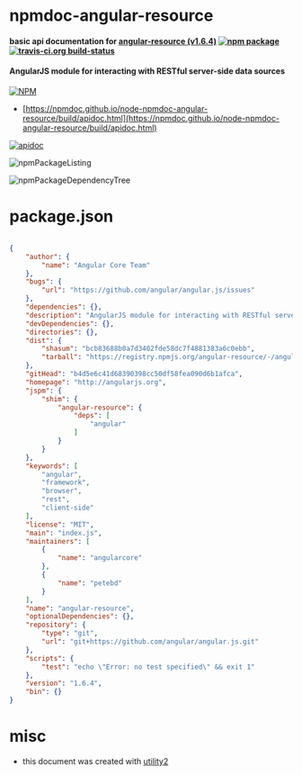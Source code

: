 # npmdoc-angular-resource

#### basic api documentation for  [angular-resource (v1.6.4)](http://angularjs.org)  [![npm package](https://img.shields.io/npm/v/npmdoc-angular-resource.svg?style=flat-square)](https://www.npmjs.org/package/npmdoc-angular-resource) [![travis-ci.org build-status](https://api.travis-ci.org/npmdoc/node-npmdoc-angular-resource.svg)](https://travis-ci.org/npmdoc/node-npmdoc-angular-resource)

#### AngularJS module for interacting with RESTful server-side data sources

[![NPM](https://nodei.co/npm/angular-resource.png?downloads=true&downloadRank=true&stars=true)](https://www.npmjs.com/package/angular-resource)

- [https://npmdoc.github.io/node-npmdoc-angular-resource/build/apidoc.html](https://npmdoc.github.io/node-npmdoc-angular-resource/build/apidoc.html)

[![apidoc](https://npmdoc.github.io/node-npmdoc-angular-resource/build/screenCapture.buildCi.browser.%252Ftmp%252Fbuild%252Fapidoc.html.png)](https://npmdoc.github.io/node-npmdoc-angular-resource/build/apidoc.html)

![npmPackageListing](https://npmdoc.github.io/node-npmdoc-angular-resource/build/screenCapture.npmPackageListing.svg)

![npmPackageDependencyTree](https://npmdoc.github.io/node-npmdoc-angular-resource/build/screenCapture.npmPackageDependencyTree.svg)



# package.json

```json

{
    "author": {
        "name": "Angular Core Team"
    },
    "bugs": {
        "url": "https://github.com/angular/angular.js/issues"
    },
    "dependencies": {},
    "description": "AngularJS module for interacting with RESTful server-side data sources",
    "devDependencies": {},
    "directories": {},
    "dist": {
        "shasum": "bcb83688b0a7d3402fde58dc7f4881383a6c0ebb",
        "tarball": "https://registry.npmjs.org/angular-resource/-/angular-resource-1.6.4.tgz"
    },
    "gitHead": "b4d5e6c41d68390398cc50df58fea090d6b1afca",
    "homepage": "http://angularjs.org",
    "jspm": {
        "shim": {
            "angular-resource": {
                "deps": [
                    "angular"
                ]
            }
        }
    },
    "keywords": [
        "angular",
        "framework",
        "browser",
        "rest",
        "client-side"
    ],
    "license": "MIT",
    "main": "index.js",
    "maintainers": [
        {
            "name": "angularcore"
        },
        {
            "name": "petebd"
        }
    ],
    "name": "angular-resource",
    "optionalDependencies": {},
    "repository": {
        "type": "git",
        "url": "git+https://github.com/angular/angular.js.git"
    },
    "scripts": {
        "test": "echo \"Error: no test specified\" && exit 1"
    },
    "version": "1.6.4",
    "bin": {}
}
```



# misc
- this document was created with [utility2](https://github.com/kaizhu256/node-utility2)
